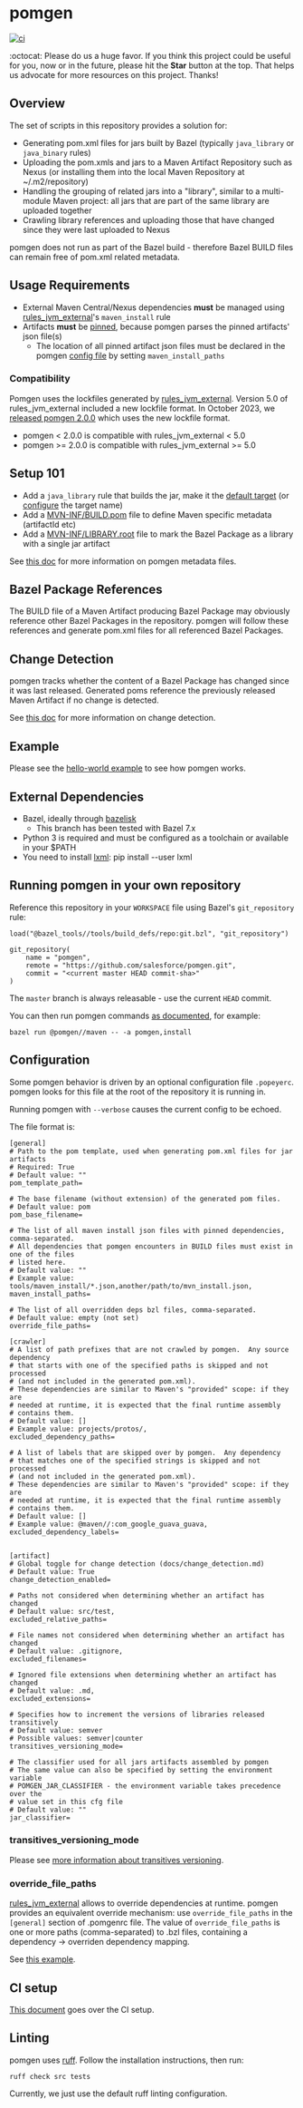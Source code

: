 # pomgen

[![ci](https://github.com/salesforce/pomgen/actions/workflows/ci.yml/badge.svg?branch=master)](https://github.com/salesforce/pomgen/actions/workflows/ci.yml)

:octocat: Please do us a huge favor. If you think this project could be useful for you, now or in the future, please hit the **Star** button at the top. That helps us advocate for more resources on this project. Thanks!


## Overview

The set of scripts in this repository provides a solution for:
 - Generating pom.xml files for jars built by Bazel (typically ```java_library``` or ```java_binary``` rules)
 - Uploading the pom.xmls and jars to a Maven Artifact Repository such as Nexus (or installing them into the local Maven Repository at ~/.m2/repository)
  - Handling the grouping of related jars into a "library", similar to a multi-module Maven project: all jars that are part of the same library are uploaded together
  - Crawling library references and uploading those that have changed since they were last uploaded to Nexus

pomgen does not run as part of the Bazel build - therefore Bazel BUILD files can remain free of pom.xml related metadata.


## Usage Requirements

- External Maven Central/Nexus dependencies **must** be managed using [rules_jvm_external](https://github.com/bazelbuild/rules_jvm_external)'s `maven_install` rule
- Artifacts **must** be [pinned](https://github.com/bazelbuild/rules_jvm_external#pinning-artifacts-and-integration-with-bazels-downloader), because pomgen parses the pinned artifacts' json file(s)
  - The location of all pinned artifact json files must be declared in the pomgen [config file](#configuration) by setting `maven_install_paths`


### Compatibility

Pomgen uses the lockfiles generated by [rules_jvm_external](https://github.com/bazelbuild/rules_jvm_external). Version 5.0 of rules_jvm_external included a new lockfile format. In October 2023, we [released pomgen 2.0.0](https://github.com/salesforce/pomgen/releases/tag/2.0.0) which uses the new lockfile format.

- pomgen < 2.0.0 is compatible with rules_jvm_external < 5.0
- pomgen >= 2.0.0 is compatible with rules_jvm_external >= 5.0


## Setup 101

 - Add a `java_library` rule that builds the jar, make it the [default target](https://bazel.build/concepts/labels) (or [configure](docs/mdfiles.md#maven_artifacttarget_name) the target name)
 - Add a [MVN-INF/BUILD.pom](examples/hello-world/healthyfoods/fruit-api/MVN-INF/BUILD.pom) file to define Maven specific metadata (artifactId etc)
 - Add a [MVN-INF/LIBRARY.root](examples/hello-world/healthyfoods/MVN-INF/LIBRARY.root) file to mark the Bazel Package as a library with a single jar artifact

See [this doc](docs/mdfiles.md) for more information on pomgen metadata files.


## Bazel Package References

The BUILD file of a Maven Artifact producing Bazel Package may obviously reference other Bazel Packages in the repository. pomgen will follow these references and generate pom.xml files for all referenced Bazel Packages. 


## Change Detection

pomgen tracks whether the content of a Bazel Package has changed since it was last released. Generated poms reference the previously released Maven Artifact if no change is detected.

See [this doc](docs/change_detection.md) for more information on change detection.


## Example

Please see the [hello-world example](examples/hello-world/README.md) to see how pomgen works.


## External Dependencies

- Bazel, ideally through [bazelisk](https://github.com/bazelbuild/bazelisk)
    - This branch has been tested with Bazel 7.x
- Python 3 is required and must be configured as a toolchain or available in your $PATH
- You need to install [lxml](https://lxml.de): pip install --user lxml


## Running pomgen in your own repository

Reference this repository in your `WORKSPACE` file using Bazel's `git_repository` rule:

```
load("@bazel_tools//tools/build_defs/repo:git.bzl", "git_repository")

git_repository(
    name = "pomgen",
    remote = "https://github.com/salesforce/pomgen.git",
    commit = "<current master HEAD commit-sha>"
)
```
The `master` branch is always releasable - use the current `HEAD` commit.

You can then run pomgen commands [as documented](examples/hello-world/README.md#before-running-pomgen), for example:

```
bazel run @pomgen//maven -- -a pomgen,install
```


## Configuration

Some pomgen behavior is driven by an optional configuration file `.popeyerc`. pomgen looks for this file at the root of the repository it is running in.

Running pomgen with `--verbose` causes the current config to be echoed.

The file format is:

```
[general]
# Path to the pom template, used when generating pom.xml files for jar artifacts
# Required: True
# Default value: ""
pom_template_path=

# The base filename (without extension) of the generated pom files.
# Default value: pom
pom_base_filename=

# The list of all maven install json files with pinned dependencies, comma-separated. 
# All dependencies that pomgen encounters in BUILD files must exist in one of the files
# listed here.
# Default value: ""
# Example value: tools/maven_install/*.json,another/path/to/mvn_install.json,
maven_install_paths=

# The list of all overridden deps bzl files, comma-separated.
# Default value: empty (not set)
override_file_paths=

[crawler]
# A list of path prefixes that are not crawled by pomgen.  Any source dependency
# that starts with one of the specified paths is skipped and not processed
# (and not included in the generated pom.xml).
# These dependencies are similar to Maven's "provided" scope: if they are
# needed at runtime, it is expected that the final runtime assembly
# contains them.
# Default value: []
# Example value: projects/protos/,
excluded_dependency_paths=

# A list of labels that are skipped over by pomgen.  Any dependency
# that matches one of the specified strings is skipped and not processed
# (and not included in the generated pom.xml).
# These dependencies are similar to Maven's "provided" scope: if they are
# needed at runtime, it is expected that the final runtime assembly
# contains them.
# Default value: []
# Example value: @maven//:com_google_guava_guava,
excluded_dependency_labels=


[artifact]
# Global toggle for change detection (docs/change_detection.md)
# Default value: True
change_detection_enabled=

# Paths not considered when determining whether an artifact has changed
# Default value: src/test,
excluded_relative_paths=

# File names not considered when determining whether an artifact has changed
# Default value: .gitignore,
excluded_filenames=

# Ignored file extensions when determining whether an artifact has changed
# Default value: .md,
excluded_extensions=

# Specifies how to increment the versions of libraries released transitively
# Default value: semver
# Possible values: semver|counter
transitives_versioning_mode=

# The classifier used for all jars artifacts assembled by pomgen
# The same value can also be specified by setting the environment variable
# POMGEN_JAR_CLASSIFIER - the environment variable takes precedence over the
# value set in this cfg file
# Default value: ""
jar_classifier=
```


### transitives_versioning_mode

Please see [more information about transitives versioning](docs/ci.md#using-a-different-version-increment-mode-for-transitives).


### override_file_paths

[rules_jvm_external](https://github.com/bazelbuild/rules_jvm_external#overriding-generated-targets) allows to override dependencies at runtime. pomgen provides an equivalent override mechanism: use `override_file_paths` in the `[general]` section of .pomgenrc file. The value of `override_file_paths` is one or more paths (comma-separated) to .bzl files, containing a dependency -> overriden dependency mapping.

See [this example](examples/dep-overrides).


## CI setup

[This document](docs/ci.md) goes over the CI setup.


## Linting

pomgen uses [ruff](https://github.com/astral-sh/ruff). Follow the installation instructions, then run:

```
ruff check src tests
```

Currently, we just use the default ruff linting configuration.
